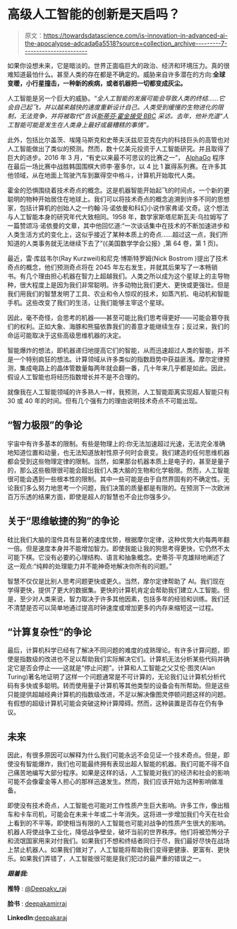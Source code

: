 # 高级人工智能的创新是天启吗？

> 原文：<https://towardsdatascience.com/is-innovation-in-advanced-ai-the-apocalypse-adcada6a5518?source=collection_archive---------7----------------------->

如果你设想未来，它是暗淡的。世界正面临巨大的政治、经济和环境压力。真的很难知道最怕什么。甚至人类的存在都是不确定的。威胁来自许多潜在的方向:**全球变暖，小行星撞击，一种新的疾病，或者机器把一切都变成灰尘。**

人工智能是另一个巨大的威胁。*“全人工智能的发展可能会导致人类的终结……它会自己起飞，并以越来越快的速度重新设计自己。人类受到缓慢的生物进化的限制，无法竞争，并将被取代”*告诉[斯蒂芬·霍金接受 BBC](http://www.bbc.com/news/technology-37713629) 采访。去年，他补充道*“人工智能可能是发生在人类身上最好或最糟糕的事情”。*

此外，包括比尔盖茨、埃隆马斯克和史蒂夫沃兹尼亚克在内的科技巨头的高管也对人工智能做出了类似的预测。然而，数十亿美元投资于人工智能研究。并且取得了巨大的进步。2016 年 3 月，“有史以来最不可思议的比赛之一”， [AlphaGo](https://www.scientificamerican.com/article/how-the-computer-beat-the-go-master/) 程序在最后一场比赛中战胜韩国围棋大师李·塞多尔，以 4 比 1 赢得系列赛。在许多其他领域，从在地面上驾驶汽车到赢得空中格斗，计算机开始取代人类。

霍金的恐惧围绕着技术奇点的概念。这是机器智能开始起飞的时间点，一个新的更聪明的物种开始居住在地球上。我们可以将技术奇点的概念追溯到许多不同的思想家，包括计算机的创始人之一约翰·冯·诺依曼和科幻小说作家弗诺·文奇。这个想法与人工智能本身的研究年代大致相同。1958 年，数学家斯塔尼斯瓦夫·乌拉姆写了一篇赞颂冯·诺依曼的文章，其中他回忆道:“一次谈话集中在技术的不断加速进步和人类生活方式的变化上，这似乎接近了某种本质上的奇点……超过这一点，我们所知道的人类事务就无法继续下去了”(《美国数学学会公报》,第 64 卷，第 1 页)。

最近，雷·库兹韦尔(Ray Kurzweil)和尼克·博斯特罗姆(Nick Bostrom )提出了技术奇点的概念，他们预测奇点将在 2045 年左右发生，并就其后果写了一本畅销书。有几个理由担心机器在智力上超越我们。人类之所以成为这个星球上的主导物种，很大程度上是因为我们非常聪明。许多动物比我们更大、更快或更强壮。但是我们用我们的智慧发明了工具、农业和令人惊叹的技术，如蒸汽机、电动机和智能手机。这些改变了我们的生活，让我们能够主宰这个星球。

因此，毫不奇怪，会思考的机器——甚至可能比我们思考得更好——可能会篡夺我们的权利。正如大象、海豚和熊猫依靠我们的善意才能继续生存；反过来，我们的命运可能取决于这些高级思维机器的决定。

智能爆炸的想法，即机器递归地提高它们的智能，从而迅速超过人类的智能，并不是一个特别疯狂的想法。计算领域从许多类似的指数趋势中获益匪浅。摩尔定律预测，集成电路上的晶体管数量每两年就会翻一番，几十年来几乎都是如此。因此，假设人工智能也将经历指数增长并不是不合理的。

就像我在人工智能领域的许多熟人一样，我预测，人工智能距离实现超人智能只有 30 或 40 年的时间。但有几个强有力的理由说明技术奇点不可能出现。

## **“智力极限”的争论**

宇宙中有许多基本的限制。有些是物理上的:你无法加速超过光速，无法完全准确地知道位置和动量，也无法知道放射性原子何时会衰变。我们建造的任何思维机器都会受到这些物理定律的限制。当然，如果那台机器本质上是电子的，甚至是量子的，那么这些极限很可能会超出我们人类大脑的生物和化学极限。然而，人工智能很可能会遇到一些根本性的限制。其中一些可能是由于自然界固有的不确定性。无论我们多么努力地思考一个问题，我们决策的质量都是有限的。在预测下一次欧洲百万乐透的结果方面，即使是超人的智慧也不会比你强多少。

## **关于“思维敏捷的狗”的争论**

硅比我们大脑的湿件具有显著的速度优势，根据摩尔定律，这种优势大约每两年翻一倍。但是速度本身并不能增加智力。即使我能让我的狗思考得更快，它仍然不太可能下棋。它没有必要的心理结构、语言和抽象概念。史蒂芬·平克雄辩地阐述了这一观点:“纯粹的处理能力并不能神奇地解决你所有的问题。”

智慧不仅仅是比别人思考问题更快或更久。当然，摩尔定律帮助了 AI。我们现在学得更快，提供了更大的数据集。更快的计算机肯定会帮助我们建立人工智能。但是，至少对人类来说，智力取决于许多其他因素，包括多年的经验和训练。我们还不清楚是否可以简单地通过提高时钟速度或增加更多的内存来缩短这一过程。

## **“计算复杂性”的争论**

最后，计算机科学已经有了解决不同问题的难度的成熟理论。有许多计算问题，即使是指数级的改进也不足以帮助我们实际解决它们。计算机无法分析某些代码并确定它是否会停止——这就是“停止问题”。计算和人工智能之父艾伦·图灵(Alan Turing)著名地证明了这样一个问题通常是不可计算的，无论我们让计算机分析代码有多快或多聪明。转而使用量子计算机等其他类型的设备会有所帮助。但是这些只能提供超越经典计算机的指数级改进，不足以解决像图灵停顿问题这样的问题。有假想的超级计算机可能会突破这种计算障碍。然而，这种装置是否存在仍有争议。

## **未来**

因此，有很多原因可以解释为什么我们可能永远不会见证一个技术奇点。但是，即使没有智能爆炸，我们也可能最终拥有表现出超人智能的机器。我们可能不得不自己痛苦地编写大部分程序。如果是这样的话，人工智能对我们的经济和社会的影响可能不会像霍金等人担心的那样迅速发生。然而，我们应该开始为这种影响做准备。

即使没有技术奇点，人工智能也可能对工作性质产生巨大影响。许多工作，像出租车和卡车司机，可能会在未来十年或二十年消失。这将进一步增加我们今天在社会上看到的不平等。即使相当有限的人工智能也可能对战争的性质产生很大的影响。机器人将使战争工业化，降低战争壁垒，破坏当前的世界秩序。他们将被恐怖分子和流氓国家用来对付我们。如果我们不想和终结者同归于尽，我们最好尽快在战场上禁止机器人。如果我们做对了，人工智能将帮助我们变得更健康、更富有、更快乐。如果我们弄错了，人工智能很可能是我们犯过的最严重的错误之一。

***跟着我:***

**推特** : [@Deepakv_raj](http://twitter.com/Deepakv_raj)

**脸书** : [deepakamirraj](http://www.facebook.com/deepakamirraj)

**LinkedIn**:[deepakaraj](http://linkedin.com/in/deepakaraj)